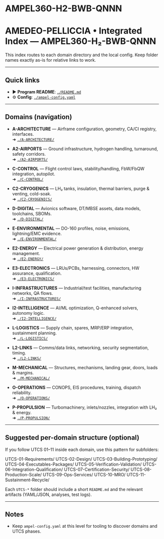 # AMPEL360-H2-BWB-QNNN


# AMEDEO-PELLICCIA • Integrated Index — AMPEL360-H₂-BWB-QNNN

This index routes to each domain directory and the local config. Keep folder names exactly as-is for relative links to work.

---

## Quick links
- ▶︎ **Program README**: [`./README.md`](./README.md)
- ⚙️ **Config**: [`./ampel-config.yaml`](./ampel-config.yaml)

---

## Domains (navigation)

- **A-ARCHITECTURE** — Airframe configuration, geometry, CA/CI registry, interfaces.  
  ➜ [`./A-ARCHITECTURE/`](./A-ARCHITECTURE/)

- **A2-AIRPORTS** — Ground infrastructure, hydrogen handling, turnaround, safety corridors.  
  ➜ [`./A2-AIRPORTS/`](./A2-AIRPORTS/)

- **C-CONTROL** — Flight control laws, stability/handling, FbW/FbQW integration, autopilot.  
  ➜ [`./C-CONTROL/`](./C-CONTROL/)

- **C2-CRYOGENICS** — LH₂ tanks, insulation, thermal barriers, purge & venting, cold-soak.  
  ➜ [`./C2-CRYOGENICS/`](./C2-CRYOGENICS/)

- **D-DIGITAL** — Avionics software, DT/MBSE assets, data models, toolchains, SBOMs.  
  ➜ [`./D-DIGITAL/`](./D-DIGITAL/)

- **E-ENVIRONMENTAL** — DO-160 profiles, noise, emissions, lightning/EMC evidence.  
  ➜ [`./E-ENVIRONMENTAL/`](./E-ENVIRONMENTAL/)

- **E2-ENERGY** — Electrical power generation & distribution, energy management.  
  ➜ [`./E2-ENERGY/`](./E2-ENERGY/)

- **E3-ELECTRONICS** — LRUs/PCBs, harnessing, connectors, HW assurance, qualification.  
  ➜ [`./E3-ELECTRONICS/`](./E3-ELECTRONICS/)

- **I-INFRASTRUCTURES** — Industrial/test facilities, manufacturing networks, QA flows.  
  ➜ [`./I-INFRASTRUCTURES/`](./I-INFRASTRUCTURES/)

- **I2-INTELLIGENCE** — AI/ML optimization, Q-enhanced solvers, autonomy logic.  
  ➜ [`./I2-INTELLIGENCE/`](./I2-INTELLIGENCE/)

- **L-LOGISTICS** — Supply chain, spares, MRP/ERP integration, sustainment planning.  
  ➜ [`./L-LOGISTICS/`](./L-LOGISTICS/)

- **L2-LINKS** — Comms/data links, networking, security segmentation, timing.  
  ➜ [`./L2-LINKS/`](./L2-LINKS/)

- **M-MECHANICAL** — Structures, mechanisms, landing gear, doors, loads & margins.  
  ➜ [`./M-MECHANICAL/`](./M-MECHANICAL/)

- **O-OPERATIONS** — CONOPS, EIS procedures, training, dispatch reliability.  
  ➜ [`./O-OPERATIONS/`](./O-OPERATIONS/)

- **P-PROPULSION** — Turbomachinery, inlets/nozzles, integration with LH₂ & energy.  
  ➜ [`./P-PROPULSION/`](./P-PROPULSION/)

---

## Suggested per-domain structure (optional)

If you follow UTCS 01–11 inside each domain, use this pattern for subfolders:

UTCS-01-Requirements/
UTCS-02-Design/
UTCS-03-Building-Prototyping/
UTCS-04-Executables-Packages/
UTCS-05-Verification-Validation/
UTCS-06-Integration-Qualification/
UTCS-07-Certification-Security/
UTCS-08-Production-Scale/
UTCS-09-Ops-Services/
UTCS-10-MRO/
UTCS-11-Sustainment-Recycle/

Each `UTCS-*` folder should include a short `README.md` and the relevant artifacts (YAML/JSON, analyses, test logs).

---

## Notes

- Keep `ampel-config.yaml` at this level for tooling to discover domains and UTCS phases.

